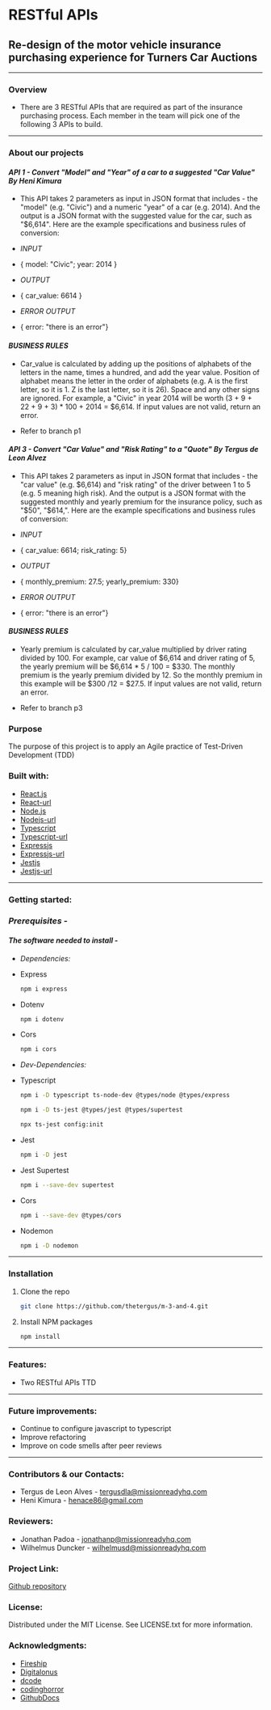 # RESTful APIs

## Re-design of the motor vehicle insurance purchasing experience for Turners Car Auctions

---

### **Overview**

- There are 3 RESTful APIs that are required as part of the insurance purchasing process. Each member in the team will pick one of the following 3 APIs to build.

---

### **About our projects**

#### _API 1 - Convert "Model" and "Year" of a car to a suggested "Car Value" By Heni Kimura_

- This API takes 2 parameters as input in JSON format that includes - the "model" (e.g. "Civic") and a numeric "year" of a car (e.g. 2014). And the output is a JSON format with the suggested value for the car, such as "$6,614". Here are the example specifications and business rules of conversion:

- _INPUT_

- { model: "Civic"; year: 2014 }

- _OUTPUT_

- { car_value: 6614 }

- _ERROR OUTPUT_

- { error: "there is an error"}

#### _BUSINESS RULES_

- Car_value is calculated by adding up the positions of alphabets of the letters in the name, times a hundred, and add the year value. Position of alphabet means the letter in the order of alphabets (e.g. A is the first letter, so it is 1. Z is the last letter, so it is 26). Space and any other signs are ignored. For example, a "Civic" in year 2014 will be worth (3 + 9 + 22 + 9 + 3) \* 100 + 2014 = $6,614. If input values are not valid, return an error.

- Refer to branch p1

#### _API 3 - Convert "Car Value" and "Risk Rating" to a "Quote" By Tergus de Leon Alvez_

- This API takes 2 parameters as input in JSON format that includes - the "car value" (e.g. $6,614) and "risk rating" of the driver between 1 to 5 (e.g. 5 meaning high risk). And the output is a JSON format with the suggested monthly and yearly premium for the insurance policy, such as "$50", "$614,". Here are the example specifications and business rules of conversion:

- _INPUT_

- { car_value: 6614; risk_rating: 5}

- _OUTPUT_

- { monthly_premium: 27.5; yearly_premium: 330}

- _ERROR OUTPUT_

- { error: "there is an error"}

#### _BUSINESS RULES_

- Yearly premium is calculated by car_value multiplied by driver rating divided by 100. For example, car value of $6,614 and driver rating of 5, the yearly premium will be $6,614 \* 5 / 100 = $330. The monthly premium is the yearly premium divided by 12. So the monthly premium in this example will be $300 /12 = $27.5. If input values are not valid, return an error.

- Refer to branch p3

### **Purpose**

The purpose of this project is to apply an Agile practice of Test-Driven Development (TDD)

### **Built with:**

- [React.js](https://img.shields.io/badge/React-20232A?style=for-the-badge&logo-react&logoColor=61DAFB "Reactjs")
- [React-url](https://reactjs.org/ "Reacturl")
- [Node.js](https://img.shields.io/badge/Node-20232A?style=for-the-badge&logo-note&logoColor=61DAFB "Nodejs")
- [Nodejs-url](https://nodejs.org/en "Nodejsurl")
- [Typescript](https://img.shields.io/badge/Typescript-20232A?style=for-the-badge&logo-typescript&logoColor=CF649A "Typescript")
- [Typescript-url](https://www.typescriptlang.org/ "Typescripturl")
- [Expressjs](https://img.shields.io/badge/Expressjs-20232A?style=for-the-badge&logo-exporessjs&logoColor=CF649A "Expressjs")
- [Expressjs-url](https://expressjs.com/ "Expressurl")
- [Jestjs](https://img.shields.io/badge/Jestjs-20232A?style=for-the-badge&logo-jestjs&logoColor=CF649A "Jestjs")
- [Jestjs-url](https://jestjs.io/ "Jestjsurl")

---

### **Getting started:**

### _Prerequisites -_

#### _The software needed to install -_

- _Dependencies:_

- Express

  ```sh
  npm i express
  ```

- Dotenv

  ```sh
  npm i dotenv
  ```

- Cors

  ```sh
  npm i cors
  ```

- _Dev-Dependencies:_

- Typescript

  ```sh
  npm i -D typescript ts-node-dev @types/node @types/express
  ```

  ```sh
  npm i -D ts-jest @types/jest @types/supertest
  ```

  ```sh
  npx ts-jest config:init
  ```

- Jest

  ```sh
  npm i -D jest
  ```

- Jest Supertest

  ```sh
  npm i --save-dev supertest
  ```

- Cors

  ```sh
  npm i --save-dev @types/cors
  ```

- Nodemon

  ```sh
  npm i -D nodemon
  ```

---

### Installation

1. Clone the repo

   ```sh
   git clone https://github.com/thetergus/m-3-and-4.git
   ```

2. Install NPM packages

   ```sh
   npm install
   ```

---

### **Features:**

- Two RESTful APIs TTD

---

### **Future improvements:**

- Continue to configure javascript to typescript
- Improve refactoring
- Improve on code smells after peer reviews

---

### **Contributors & our Contacts:**

- Tergus de Leon Alves - <tergusdla@missionreadyhq.com>
- Heni Kimura - <henace86@gmail.com>

### **Reviewers:**

- Jonathan Padoa - <jonathanp@missionreadyhq.com>
- Wilhelmus Duncker - <wilhelmusd@missionreadyhq.com>

### **Project Link:**

[Github repository](https://github.com/thetergus/m-3-and-4.git "Github repository")

### **License:**

Distributed under the MIT License. See LICENSE.txt for more information.

### **Acknowledgments:**

- [Fireship](https://youtu.be/Jv2uxzhPFl4 "Fireship")
- [Digitalonus](https://www.digitalonus.com/getting-started-with-api-test-automation-using-javascript/ "Digitalonus")
- [dcode](https://youtu.be/TcvOgwQPsSo "dcode")
- [codinghorror](https://blog.codinghorror.com/code-smells/ "codinghorror")
- [GithubDocs](https://docs.github.com/en/pull-requests/collaborating-with-pull-requests/reviewing-changes-in-pull-requests/about-pull-request-reviews "GithubDocs")
